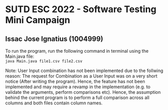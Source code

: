 # SUTD ESC 2022 - Software Testing Mini Campaign
## Issac Jose Ignatius (1004999)

To run the program, run the following command in terminal using the Main.java file: \
`java Main.java file1.csv file2.csv`

Note: User Input combination has not been implemented due to the follwing reason: The request for Combination as a User Input was on a very short notice (After writing the program). Hence, the feature has not been implemented and may require a revamp in the implementation (e.g. to validate the arguments, perform comparisons etc). Hence, the assumption behind the current program is to perform a full comparison across all columns and both files contain column names.

